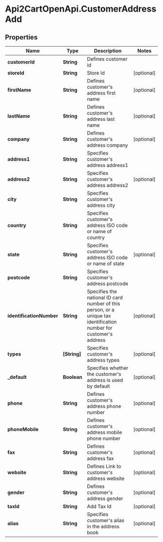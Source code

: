 # Api2CartOpenApi.CustomerAddressAdd

## Properties

Name | Type | Description | Notes
------------ | ------------- | ------------- | -------------
**customerId** | **String** | Defines customer id | 
**storeId** | **String** | Store Id | [optional] 
**firstName** | **String** | Defines customer&#39;s address first name | [optional] 
**lastName** | **String** | Defines customer&#39;s address last name | [optional] 
**company** | **String** | Defines customer&#39;s address company | [optional] 
**address1** | **String** | Specifies customer&#39;s address address1 | 
**address2** | **String** | Specifies customer&#39;s address address2 | [optional] 
**city** | **String** | Specifies customer&#39;s address city | 
**country** | **String** | Specifies customer&#39;s address ISO code or name of country | 
**state** | **String** | Specifies customer&#39;s address ISO code or name of state | [optional] 
**postcode** | **String** | Specifies customer&#39;s address postcode | 
**identificationNumber** | **String** | Specifies the national ID card number of this person, or a unique tax identification number for customer&#39;s address | [optional] 
**types** | **[String]** | Specifies customer&#39;s address types | [optional] 
**_default** | **Boolean** | Specifies whether the customer&#39;s address is used by default | [optional] 
**phone** | **String** | Defines customer&#39;s address phone number | [optional] 
**phoneMobile** | **String** | Defines customer&#39;s address mobile phone number | [optional] 
**fax** | **String** | Defines customer&#39;s address fax | [optional] 
**website** | **String** | Defines Link to customer&#39;s address website | [optional] 
**gender** | **String** | Defines customer&#39;s address gender | [optional] 
**taxId** | **String** | Add Tax Id | [optional] 
**alias** | **String** | Specifies customer&#39;s alias in the address book | [optional] 



